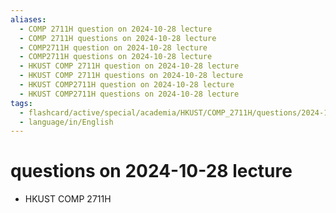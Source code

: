 ```yaml
---
aliases:
  - COMP 2711H question on 2024-10-28 lecture
  - COMP 2711H questions on 2024-10-28 lecture
  - COMP2711H question on 2024-10-28 lecture
  - COMP2711H questions on 2024-10-28 lecture
  - HKUST COMP 2711H question on 2024-10-28 lecture
  - HKUST COMP 2711H questions on 2024-10-28 lecture
  - HKUST COMP2711H question on 2024-10-28 lecture
  - HKUST COMP2711H questions on 2024-10-28 lecture
tags:
  - flashcard/active/special/academia/HKUST/COMP_2711H/questions/2024-10-28/lecture
  - language/in/English
---
```


# questions on 2024-10-28 lecture

- HKUST COMP 2711H
